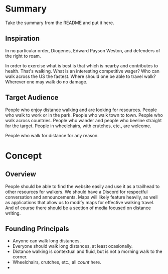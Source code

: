 # Summary
Take the summary from the README and put it here.

## Inspiration
In no particular order, Diogenes, Edward Payson Weston, and defenders of the right to roam.

In order to exercise what is best is that which is nearby and contributes to health. That's walking. What is an interesting competitive wager? Who can walk across the US the fastest. Where should one be able to travel walk? Wherever one may walk do no damage.

## Target Audience
People who enjoy distance walking and are looking for resources. People who walk to work or in the park. People who walk town to town. People who walk across countries. People who wander and people who beeline straight for the target. People in wheelchairs, with crutches, etc., are welcome.

People who walk for distance for any reason.

# Concept

## Overview
People should be able to find the website easily and use it as a trailhead to other resources for walkers. We should have a Discord for respectful conversation and announcements. Maps will likely feature heavily, as well as applications that allow us to modify maps for effective walking travel. And of course there should be a section of media focused on distance writing.

## Founding Principals
- Anyone can walk long distances.
- Everyone should walk long distances, at least ocasionally.
- Distance walking is contextual and fluid, but is not a morning walk to the corner.
- Wheelchairs, crutches, etc., all _count_ here.
- 
